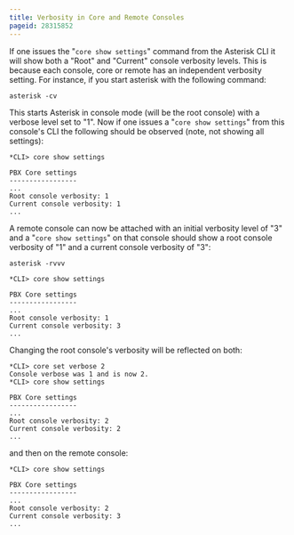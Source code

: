 ```yaml
---
title: Verbosity in Core and Remote Consoles
pageid: 28315852
---
```


If one issues the "`core show settings`" command from the Asterisk CLI it will show both a "Root" and "Current" console verbosity levels.  This is because each console, core or remote has an independent verbosity setting.  For instance, if you start asterisk with the following command:

```
asterisk -cv

```

This starts Asterisk in console mode (will be the root console) with a verbose level set to "1".  Now if one issues a "`core show settings`" from this console's CLI the following should be observed (note, not showing all settings):

```
*CLI> core show settings

PBX Core settings
-----------------
...
Root console verbosity: 1
Current console verbosity: 1
...

```

A remote console can now be attached with an initial verbosity level of "3" and a "`core show settings`" on that console should show a root console verbosity of "1" and a current console verbosity of "3":

```
asterisk -rvvv

*CLI> core show settings

PBX Core settings
-----------------
...
Root console verbosity: 1
Current console verbosity: 3
...

```

Changing the root console's verbosity will be reflected on both:

```
*CLI> core set verbose 2
Console verbose was 1 and is now 2.
*CLI> core show settings

PBX Core settings
-----------------
...
Root console verbosity: 2
Current console verbosity: 2
...

```

and then on the remote console:

```
*CLI> core show settings

PBX Core settings
-----------------
...
Root console verbosity: 2
Current console verbosity: 3
...

```
